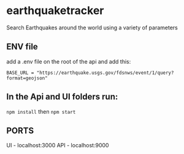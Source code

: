 # earthquaketracker
Search Earthquakes around the world using a variety of parameters

## ENV file
add a .env file on the root of the api and add this:

`BASE_URL = "https://earthquake.usgs.gov/fdsnws/event/1/query?format=geojson"`

## In the Api and UI folders run:
`npm install` then
`npm start`

## PORTS
UI - localhost:3000
API - localhost:9000



